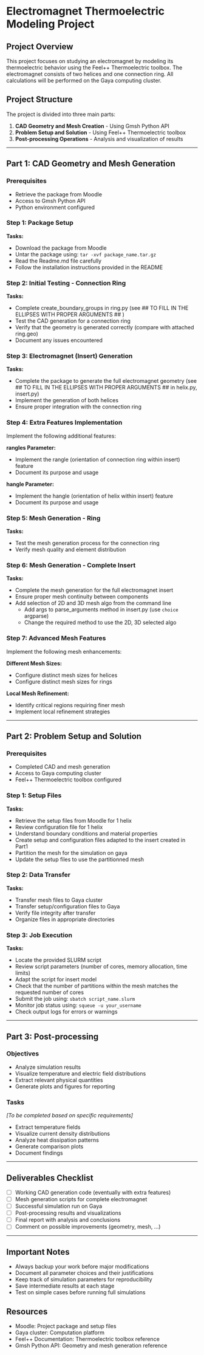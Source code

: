 # Electromagnet Thermoelectric Modeling Project

## Project Overview

This project focuses on studying an electromagnet by modeling its thermoelectric behavior using the Feel++ Thermoelectric toolbox. The electromagnet consists of two helices and one connection ring. All calculations will be performed on the Gaya computing cluster.

## Project Structure

The project is divided into three main parts:

1. **CAD Geometry and Mesh Creation** - Using Gmsh Python API
2. **Problem Setup and Solution** - Using Feel++ Thermoelectric toolbox
3. **Post-processing Operations** - Analysis and visualization of results

---

## Part 1: CAD Geometry and Mesh Generation

### Prerequisites
- Retrieve the package from Moodle
- Access to Gmsh Python API
- Python environment configured

### Step 1: Package Setup

**Tasks:**
- Download the package from Moodle
- Untar the package using: `tar -xvf package_name.tar.gz`
- Read the Readme.md file carefully
- Follow the installation instructions provided in the README

### Step 2: Initial Testing - Connection Ring

**Tasks:**
- Complete create_boundary_groups in ring.py (see ## TO FILL IN THE ELLIPSES WITH PROPER ARGUMENTS ## )
- Test the CAD generation for a connection ring
- Verify that the geometry is generated correctly (compare with attached ring.geo)
- Document any issues encountered

### Step 3: Electromagnet (Insert) Generation

**Tasks:**
- Complete the package to generate the full electromagnet geometry (see  ## TO FILL IN THE ELLIPSES WITH PROPER ARGUMENTS ## in helix.py, insert.py)
- Implement the generation of both helices
- Ensure proper integration with the connection ring

### Step 4: Extra Features Implementation

Implement the following additional features:

**rangles Parameter:**
- Implement the rangle (orientation of connection ring within insert) feature
- Document its purpose and usage

**hangle Parameter:**
- Implement the hangle (orientation of helix within insert) feature
- Document its purpose and usage

### Step 5: Mesh Generation - Ring

**Tasks:**
- Test the mesh generation process for the connection ring
- Verify mesh quality and element distribution

### Step 6: Mesh Generation - Complete Insert

**Tasks:**
- Complete the mesh generation for the full electromagnet insert
- Ensure proper mesh continuity between components
- Add selection of 2D and 3D mesh algo from the command line
  - Add args to parse_arguments method in insert.py (use `choice` argparse)
  - Change the required method to use the 2D, 3D selected algo
  
### Step 7: Advanced Mesh Features

Implement the following mesh enhancements:

**Different Mesh Sizes:**
- Configure distinct mesh sizes for helices
- Configure distinct mesh sizes for rings

**Local Mesh Refinement:**
- Identify critical regions requiring finer mesh
- Implement local refinement strategies

---

## Part 2: Problem Setup and Solution

### Prerequisites
- Completed CAD and mesh generation
- Access to Gaya computing cluster
- Feel++ Thermoelectric toolbox configured

### Step 1: Setup Files

**Tasks:**
- Retrieve the setup files from Moodle for 1 helix
- Review configuration file for 1 helix
- Understand boundary conditions and material properties
- Create setup and configuration files adapted to the insert created in Part1
- Partition the mesh for the simulation on gaya
- Update the setup files to use the partitionned mesh

### Step 2: Data Transfer

**Tasks:**
- Transfer mesh files to Gaya cluster
- Transfer setup/configuration files to Gaya
- Verify file integrity after transfer
- Organize files in appropriate directories

### Step 3: Job Execution

**Tasks:**
- Locate the provided SLURM script
- Review script parameters (number of cores, memory allocation, time limits)
- Adapt the script for insert model
- Check that the number of partitions within the mesh matches the requested number of cores
- Submit the job using: `sbatch script_name.slurm`
- Monitor job status using: `squeue -u your_username`
- Check output logs for errors or warnings

---

## Part 3: Post-processing

### Objectives
- Analyze simulation results
- Visualize temperature and electric field distributions
- Extract relevant physical quantities
- Generate plots and figures for reporting

### Tasks
*[To be completed based on specific requirements]*

- Extract temperature fields
- Visualize current density distributions
- Analyze heat dissipation patterns
- Generate comparison plots
- Document findings

---

## Deliverables Checklist

- [ ] Working CAD generation code (eventually with extra features)
- [ ] Mesh generation scripts for complete electromagnet
- [ ] Successful simulation run on Gaya
- [ ] Post-processing results and visualizations
- [ ] Final report with analysis and conclusions
- [ ] Comment on possible improvements (geometry, mesh, ...)

---

## Important Notes

- Always backup your work before major modifications
- Document all parameter choices and their justifications
- Keep track of simulation parameters for reproducibility
- Save intermediate results at each stage
- Test on simple cases before running full simulations

## Resources

- Moodle: Project package and setup files
- Gaya cluster: Computation platform
- Feel++ Documentation: Thermoelectric toolbox reference
- Gmsh Python API: Geometry and mesh generation reference